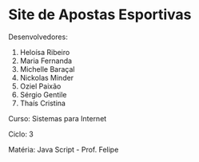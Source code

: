 # Site de Apostas Esportivas

Desenvolvedores:

1. Heloísa Ribeiro
2. Maria Fernanda
3. Michelle Baraçal
4. Nickolas Minder
5. Oziel Paixão
6. Sérgio Gentile
7. Thaís Cristina 

Curso: Sistemas para Internet

Ciclo: 3

Matéria: Java Script - Prof. Felipe 
